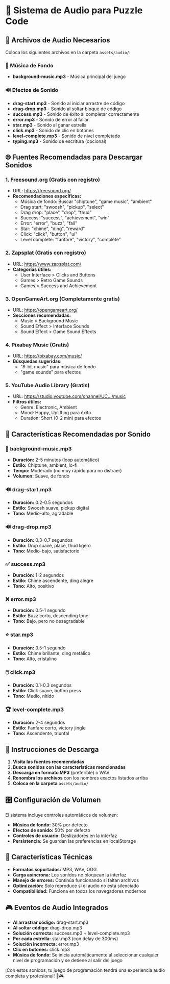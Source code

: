 # 🎵 Sistema de Audio para Puzzle Code

## 📁 Archivos de Audio Necesarios

Coloca los siguientes archivos en la carpeta `assets/audio/`:

### 🎵 Música de Fondo
- **background-music.mp3** - Música principal del juego

### 🔊 Efectos de Sonido
- **drag-start.mp3** - Sonido al iniciar arrastre de código
- **drag-drop.mp3** - Sonido al soltar bloque de código
- **success.mp3** - Sonido de éxito al completar correctamente
- **error.mp3** - Sonido de error al fallar
- **star.mp3** - Sonido al ganar estrella
- **click.mp3** - Sonido de clic en botones
- **level-complete.mp3** - Sonido de nivel completado
- **typing.mp3** - Sonido de escritura (opcional)

## 🌐 Fuentes Recomendadas para Descargar Sonidos

### 1. **Freesound.org** (Gratis con registro)
- URL: https://freesound.org/
- **Recomendaciones específicas:**
  - Música de fondo: Buscar "chiptune", "game music", "ambient"
  - Drag start: "swoosh", "pickup", "select"
  - Drag drop: "place", "drop", "thud"
  - Success: "success", "achievement", "win"
  - Error: "error", "buzz", "fail"
  - Star: "chime", "ding", "reward"
  - Click: "click", "button", "ui"
  - Level complete: "fanfare", "victory", "complete"

### 2. **Zapsplat** (Gratis con registro)
- URL: https://www.zapsplat.com/
- **Categorías útiles:**
  - User Interface > Clicks and Buttons
  - Games > Retro Game Sounds
  - Games > Success and Achievement

### 3. **OpenGameArt.org** (Completamente gratis)
- URL: https://opengameart.org/
- **Secciones recomendadas:**
  - Music > Background Music
  - Sound Effect > Interface Sounds
  - Sound Effect > Game Sound Effects

### 4. **Pixabay Music** (Gratis)
- URL: https://pixabay.com/music/
- **Búsquedas sugeridas:**
  - "8-bit music" para música de fondo
  - "game sounds" para efectos

### 5. **YouTube Audio Library** (Gratis)
- URL: https://studio.youtube.com/channel/UC.../music
- **Filtros útiles:**
  - Genre: Electronic, Ambient
  - Mood: Happy, Uplifting para éxito
  - Duration: Short (0-2 min) para efectos

## 🎨 Características Recomendadas por Sonido

### 🎵 **background-music.mp3**
- **Duración:** 2-5 minutos (loop automático)
- **Estilo:** Chiptune, ambient, lo-fi
- **Tempo:** Moderado (no muy rápido para no distraer)
- **Volumen:** Suave, de fondo

### 🔊 **drag-start.mp3**
- **Duración:** 0.2-0.5 segundos
- **Estilo:** Swoosh suave, pickup digital
- **Tono:** Medio-alto, agradable

### 🔊 **drag-drop.mp3**
- **Duración:** 0.3-0.7 segundos
- **Estilo:** Drop suave, place, thud ligero
- **Tono:** Medio-bajo, satisfactorio

### ✅ **success.mp3**
- **Duración:** 1-2 segundos
- **Estilo:** Chime ascendente, ding alegre
- **Tono:** Alto, positivo

### ❌ **error.mp3**
- **Duración:** 0.5-1 segundo
- **Estilo:** Buzz corto, descending tone
- **Tono:** Bajo, pero no desagradable

### ⭐ **star.mp3**
- **Duración:** 0.5-1 segundo
- **Estilo:** Chime brillante, ding metálico
- **Tono:** Alto, cristalino

### 🖱️ **click.mp3**
- **Duración:** 0.1-0.3 segundos
- **Estilo:** Click suave, button press
- **Tono:** Medio, nítido

### 🏆 **level-complete.mp3**
- **Duración:** 2-4 segundos
- **Estilo:** Fanfare corto, victory jingle
- **Tono:** Ascendente, triunfal

## 📝 Instrucciones de Descarga

1. **Visita las fuentes recomendadas**
2. **Busca sonidos con las características mencionadas**
3. **Descarga en formato MP3** (preferible) o WAV
4. **Renombra los archivos** con los nombres exactos listados arriba
5. **Coloca en la carpeta** `assets/audio/`

## 🎛️ Configuración de Volumen

El sistema incluye controles automáticos de volumen:
- **Música de fondo:** 30% por defecto
- **Efectos de sonido:** 50% por defecto
- **Controles de usuario:** Deslizadores en la interfaz
- **Persistencia:** Se guardan las preferencias en localStorage

## 🔧 Características Técnicas

- **Formatos soportados:** MP3, WAV, OGG
- **Carga asíncrona:** Los sonidos no bloquean la interfaz
- **Manejo de errores:** Continúa funcionando si faltan archivos
- **Optimización:** Solo reproduce si el audio no está silenciado
- **Compatibilidad:** Funciona en todos los navegadores modernos

## 🎮 Eventos de Audio Integrados

- **Al arrastrar código:** drag-start.mp3
- **Al soltar código:** drag-drop.mp3
- **Solución correcta:** success.mp3 + level-complete.mp3
- **Por cada estrella:** star.mp3 (con delay de 300ms)
- **Solución incorrecta:** error.mp3
- **Clic en botones:** click.mp3
- **Música de fondo:** Se inicia automáticamente al seleccionar cualquier nivel de programación y se detiene al salir del juego

¡Con estos sonidos, tu juego de programación tendrá una experiencia audio completa y profesional! 🎵🎮
